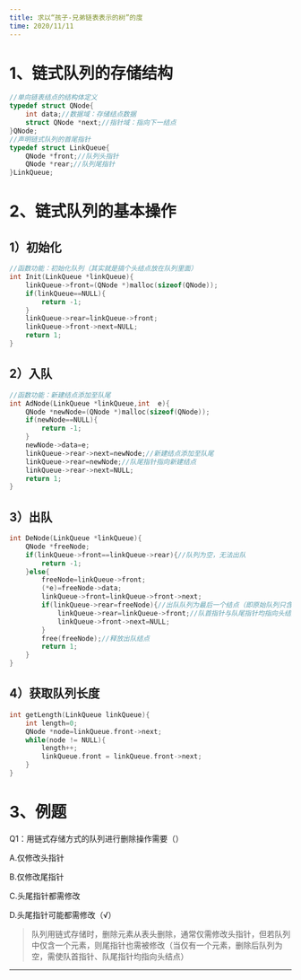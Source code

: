 ```yaml
---
title: 求以“孩子-兄弟链表表示的树”的度
time: 2020/11/11
---
```


# 1、链式队列的存储结构

```c
//单向链表结点的结构体定义
typedef struct QNode{
	int data;//数据域：存储结点数据
	struct QNode *next;//指针域：指向下一结点
}QNode;
//声明链式队列的首尾指针
typedef struct LinkQueue{
	QNode *front;//队列头指针
	QNode *rear;//队列尾指针
}LinkQueue;
```

# 2、链式队列的基本操作

## 1）初始化

```c
//函数功能：初始化队列（其实就是搞个头结点放在队列里面）
int Init(LinkQueue *linkQueue){
	linkQueue->front=(QNode *)malloc(sizeof(QNode));
	if(linkQueue==NULL){
		return -1;
	}
	linkQueue->rear=linkQueue->front;
	linkQueue->front->next=NULL;
	return 1;
}
```

## 2）入队

```c
//函数功能：新建结点添加至队尾
int AdNode(LinkQueue *linkQueue,int  e){
	QNode *newNode=(QNode *)malloc(sizeof(QNode));
	if(newNode==NULL){
		return -1;
	}
	newNode->data=e;
	linkQueue->rear->next=newNode;//新建结点添加至队尾
	linkQueue->rear=newNode;//队尾指针指向新建结点
	linkQueue->rear->next=NULL;
	return 1;
}
```

## 3）出队

```c
int DeNode(LinkQueue *linkQueue){
	QNode *freeNode;
	if(linkQueue->front==linkQueue->rear){//队列为空，无法出队
		return -1;
	}else{
		freeNode=linkQueue->front;
		(*e)=freeNode->data;
		linkQueue->front=linkQueue->front->next;
		if(linkQueue->rear=freeNode){//出队队列为最后一个结点（即原始队列只含一个结点）
			linkQueue->rear=linkQueue->front;//队首指针与队尾指针均指向头结点
			linkQueue->front->next=NULL;
		}
		free(freeNode);//释放出队结点
		return 1;
	}
}
```

## 4）获取队列长度

```c
int getLength(LinkQueue linkQueue){
	int length=0;
	QNode *node=linkQueue.front->next;
	while(node != NULL){
		length++;
		linkQueue.front = linkQueue.front->next;
	}
}
```

# 3、例题

Q1：用链式存储方式的队列进行删除操作需要（）

A.仅修改头指针

B.仅修改尾指针

C.头尾指针都需修改

D.头尾指针可能都需修改（√）

> 队列用链式存储时，删除元素从表头删除，通常仅需修改头指针，但若队列中仅含一个元素，则尾指针也需被修改（当仅有一个元素，删除后队列为空，需使队首指针、队尾指针均指向头结点）

------